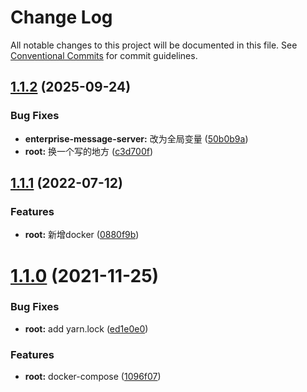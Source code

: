 # Change Log

All notable changes to this project will be documented in this file.
See [Conventional Commits](https://conventionalcommits.org) for commit guidelines.

## [1.1.2](https://github.com/xiaokyo/xiaokyo-packages/compare/@xiaokyo/enterprise-message-server@1.1.1...@xiaokyo/enterprise-message-server@1.1.2) (2025-09-24)


### Bug Fixes

* **enterprise-message-server:** 改为全局变量 ([50b0b9a](https://github.com/xiaokyo/xiaokyo-packages/commit/50b0b9a70a1476744fc3dcfd5a7ae44e80afe5e4))
* **root:** 换一个写的地方 ([c3d700f](https://github.com/xiaokyo/xiaokyo-packages/commit/c3d700fef9b68e3a27342ea57377b50ced9f7f12))





## [1.1.1](https://github.com/xiaokyo/xiaokyo-packages/compare/@xiaokyo/enterprise-message-server@1.1.0...@xiaokyo/enterprise-message-server@1.1.1) (2022-07-12)


### Features

* **root:** 新增docker ([0880f9b](https://github.com/xiaokyo/xiaokyo-packages/commit/0880f9b64cbe2753f1c27ceb651b63d14760b849))





# [1.1.0](https://github.com/xiaokyo/xiaokyo-packages/compare/@xiaokyo/enterprise-message-server@1.0.1...@xiaokyo/enterprise-message-server@1.1.0) (2021-11-25)


### Bug Fixes

* **root:** add yarn.lock ([ed1e0e0](https://github.com/xiaokyo/xiaokyo-packages/commit/ed1e0e0dfe130e680977fcb5c264e492327910ae))


### Features

* **root:** docker-compose ([1096f07](https://github.com/xiaokyo/xiaokyo-packages/commit/1096f07a3d1d339ffc3009624254ef3bb07a68e9))
